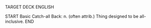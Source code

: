 TARGET DECK
ENGLISH

START
Basic
Catch-all
Back: n. (often attrib.) Thing designed to be all-inclusive.
END
